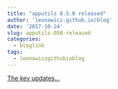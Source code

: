 ```yaml
---
title: "apputils 0.5.0 released"
author: 'leonawicz.github.io/blog'
date: '2017-10-24'
slug: apputils-050-released
categories:
  - bloglink
tags:
  - leonawiczgithubioblog
---
```


[The key updates...<click to read more>](https://leonawicz.github.io/blog/post/apputils-0-5-0-released/)

